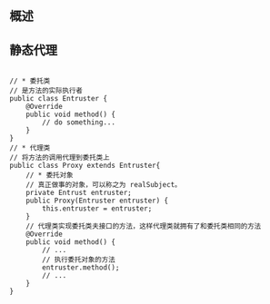 <h2>概述</h2>


<h2>静态代理</h2>
<pre>
<code>
// * 委托类
// 是方法的实际执行者
public class Entruster {
    @Override
    public void method() {
        // do something...
    }
}
// * 代理类
// 将方法的调用代理到委托类上
public class Proxy extends Entruster{
    // * 委托对象
    // 真正做事的对象，可以称之为 realSubject。
    private Entrust entruster;
    public Proxy(Entruster entruster) {
        this.entruster = entruster;
    }
    // 代理类实现委托类夫接口的方法，这样代理类就拥有了和委托类相同的方法
    @Override
    public void method() {
        // ...
        // 执行委托对象的方法
        entruster.method();
        // ...
    }
}
</code>
</pre>
